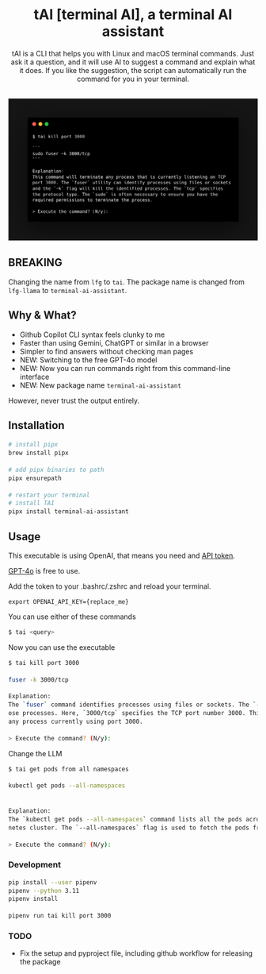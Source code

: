 <h1 align="center">tAI [terminal AI], a terminal AI assistant</h1>

<div align="center">
tAI is a CLI that helps you with Linux and macOS terminal commands. Just ask it a question, and it will use AI to suggest a command and explain what it does. If you like the suggestion, the script can automatically run the command for you in your terminal.
</div>
<br />

![Demo](example.png)

## BREAKING

Changing the name from `lfg` to `tai`. The package name is changed from `lfg-llama` to `terminal-ai-assistant`.

## Why & What?

- Github Copilot CLI syntax feels clunky to me
- Faster than using Gemini, ChatGPT or similar in a browser
- Simpler to find answers without checking man pages
- NEW: Switching to the free GPT-4o model
- NEW: Now you can run commands right from this command-line interface
- NEW: New package name `terminal-ai-assistant`

However, never trust the output entirely.

## Installation

```bash
# install pipx
brew install pipx

# add pipx binaries to path
pipx ensurepath

# restart your terminal
# install TAI
pipx install terminal-ai-assistant
```

## Usage

This executable is using OpenAI, that means you need and [API token](https://platform.openai.com/api-keys).

[GPT-4o](https://platform.openai.com/docs/models/gpt-4o) is free to use.

Add the token to your .bashrc/.zshrc and reload your terminal.

```
export OPENAI_API_KEY={replace_me}
```

You can use either of these commands

```bash
$ tai <query>
```

Now you can use the executable

```bash
$ tai kill port 3000

fuser -k 3000/tcp

Explanation:
The `fuser` command identifies processes using files or sockets. The `-k` option is used to kill th
ose processes. Here, `3000/tcp` specifies the TCP port number 3000. This command effectively kills
any process currently using port 3000.

> Execute the command? (N/y):
```

Change the LLM

```bash
$ tai get pods from all namespaces

kubectl get pods --all-namespaces


Explanation:
The `kubectl get pods --all-namespaces` command lists all the pods across all namespaces in a Kuber
netes cluster. The `--all-namespaces` flag is used to fetch the pods from every namespace instead of the default namespace.

> Execute the command? (N/y):
```

### Development

```bash
pip install --user pipenv
pipenv --python 3.11
pipenv install

pipenv run tai kill port 3000
```

### TODO

- Fix the setup and pyproject file, including github workflow for releasing the package
